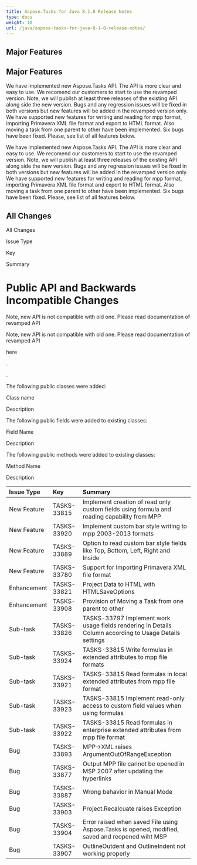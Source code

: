 ```yaml
---
title: Aspose.Tasks for Java 8.1.0 Release Notes
type: docs
weight: 10
url: /java/aspose-tasks-for-java-8-1-0-release-notes/
---
```


## **Major Features**
## **Major Features**
We have implemented new Aspose.Tasks API. The API is more clear and 
easy to use. We recomend our customers to start to use the revamped 
version. Note, we will publish at least three releases of the existing 
API along side the new version. Bugs and any regression issues will be 
fixed in both versions but new features will be added in the revamped 
version only. We have supported new features for writing and reading for
mpp format, importing Primavera XML file format and export to HTML 
format. Also moving a task from one parent to other have been 
implemented. Six bugs have been fixed. Please, see list of all features
below. 

We have implemented new Aspose.Tasks API. The API is more clear and 
easy to use. We recomend our customers to start to use the revamped 
version. Note, we will publish at least three releases of the existing 
API along side the new version. Bugs and any regression issues will be 
fixed in both versions but new features will be added in the revamped 
version only. We have supported new features for writing and reading for
mpp format, importing Primavera XML file format and export to HTML 
format. Also moving a task from one parent to other have been 
implemented. Six bugs have been fixed. Please, see list of all features
below.
## **All Changes**
All Changes

Issue Type

Key

Summary
# **Public API and Backwards Incompatible Changes**
Note, new API is not compatible with old one. Please read documentation of revamped API 

Note, new API is not compatible with old one. Please read documentation of revamped API

here

. 

.

The following public classes were added:

Class name

Description

The following public fields were added to existing classes:

Field Name

Description

The following public methods were added to existing classes:

Method Name

Description

|**Issue Type** |**Key** |**Summary** |
| :- | :- | :- |
|New Feature |TASKS-33815 |Implement creation of read only custom fields using formula and reading capability from MPP |
|New Feature |TASKS-33920 |Implement custom bar style writing to mpp 2003-2013 formats |
|New Feature |TASKS-33889 |Option to read custom bar style fields like Top, Bottom, Left, Right and Inside |
|New Feature |TASKS-33780 |Support for Importing Primavera XML file format |
|Enhancement |TASKS-33821 |Project Data to HTML with HTMLSaveOptions |
|Enhancement |TASKS-33908 |Provision of Moving a Task from one parent to other |
|Sub-task |TASKS-33826 |TASKS-33797 Implement work usage fields rendering in Details Column according to Usage Details settings |
|Sub-task |TASKS-33924 |TASKS-33815 Write formulas in extended attributes to mpp file formats |
|Sub-task |TASKS-33921 |TASKS-33815 Read formulas in local extended attributes from mpp file format |
|Sub-task |TASKS-33923 |TASKS-33815 Implement read-only access to custom field values when using formulas |
|Sub-task |TASKS-33922 |TASKS-33815 Read formulas in enterprise extended attributes from mpp file format |
|Bug |TASKS-33893 |MPP->XML raises ArgumentOutOfRangeException |
|Bug |TASKS-33877 |Output MPP file cannot be opened in MSP 2007 after updating the hyperlinks |
|Bug |TASKS-33887 |Wrong behavior in Manual Mode |
|Bug |TASKS-33903 |Project.Recalcuate raises Exception |
|Bug |TASKS-33904 |Error raised when saved File using Aspose.Tasks is opened, modified, saved and reopened wiht MSP |
|Bug |TASKS-33907 |OutlineOutdent and OutlineIndent not working properly |

